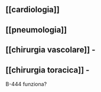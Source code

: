 ## [[cardiologia]]
## [[pneumologia]]
## [[chirurgia vascolare]] -
## [[chirurgia toracica]] -

B-444 funziona?
